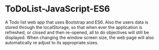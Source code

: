 # ToDoList-JavaScript-ES6
A Todo list web app that uses Bootstrap and ES6. Also the users data is stored through the localStorage, 
so that when ever the application is refreshed, or closed and then re-opened, all to do objectives will still be displayed. 
When changing the window screen size, the web page will also automatically re adjust to its appropriate sizes.
